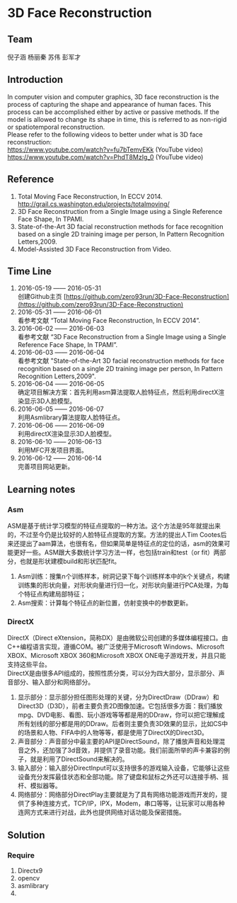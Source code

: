 # 3D Face Reconstruction

## Team

 倪子涵 杨丽秦 苏伟 彭军才

## Introduction

 In computer vision and computer graphics, 3D face reconstruction is the process of capturing the shape and appearance of human faces. This process can be accomplished either by active or passive methods. If the model is allowed to change its shape in time, this is referred to as non-rigid or spatiotemporal reconstruction.  
 Please refer to the following videos to better under what is 3D face reconstruction:   
 https://www.youtube.com/watch?v=fu7bTemvEKk (YouTube video)  
 https://www.youtube.com/watch?v=PhdT8MzIg_0 (YouTube video)
 
## Reference
1. Total Moving Face Reconstruction, In ECCV 2014.  http://grail.cs.washington.edu/projects/totalmoving/
2. 3D Face Reconstruction from a Single Image using a Single Reference Face Shape, In TPAMI.
3. State-of-the-Art 3D facial reconstruction methods for face recognition
based on a single 2D training image per person, In Pattern Recognition Letters,2009.
4. Model-Assisted 3D Face Reconstruction from Video.

## Time Line
1. 2016-05-19 —— 2016-05-31  
创建Github主页  [https://github.com/zero93run/3D-Face-Reconstruction](https://github.com/zero93run/3D-Face-Reconstruction)
2. 2016-05-31 —— 2016-06-01  
看参考文献  “Total Moving Face Reconstruction, In ECCV 2014”.
3. 2016-06-02 —— 2016-06-03   
看参考文献   “3D Face Reconstruction from a Single Image using a Single Reference Face Shape, In TPAMI”.
4. 2016-06-03 —— 2016-06-04  
看参考文献  "State-of-the-Art 3D facial reconstruction methods for face recognition based on a single 2D training image per person, In Pattern Recognition Letters,2009".
5. 2016-06-04 —— 2016-06-05   
确定项目解决方案：首先利用asm算法提取人脸特征点，然后利用directX渲染显示3D人脸模型。
6. 2016-06-05 —— 2016-06-07  
 利用Asmlibrary算法提取人脸特征点。
7. 2016-06-06 —— 2016-06-09   
利用directX渲染显示3D人脸模型。
8. 2016-06-10 —— 2016-06-13  
利用MFC开发项目界面。
9. 2016-06-12 —— 2016-06-14  
完善项目网站更新。 

## Learning notes
### Asm
ASM是基于统计学习模型的特征点提取的一种方法。这个方法是95年就提出来的，不过至今仍是比较好的人脸特征点提取的方案。方法的提出人Tim Cootes后来还提出了aam算法，也很有名，但如果简单是特征点的定位的话，asm的效果可能更好一些。ASM跟大多数统计学习方法一样，也包括train和test（or fit）两部分，也就是形状建模build和形状匹配fit。

1.  Asm训练：搜集n个训练样本，树洞记录下每个训练样本中的k个关键点，构建训练集的形状向量，对形状向量进行归一化，对形状向量进行PCA处理，为每个特征点构建局部特征；
2.  Asm搜索：计算每个特征点的新位置，仿射变换中的参数更新。

### DirectX
DirectX（Direct eXtension，简称DX）是由微软公司创建的多媒体编程接口。由C++编程语言实现，遵循COM。被广泛使用于Microsoft Windows、Microsoft XBOX、Microsoft XBOX 360和Microsoft XBOX ONE电子游戏开发，并且只能支持这些平台。  
DirectX是由很多API组成的，按照性质分类，可以分为四大部分，显示部分、声音部分、输入部分和网络部分。

1. 显示部分：显示部分担任图形处理的关键，分为DirectDraw（DDraw）和Direct3D（D3D），前者主要负责2D图像加速。它包括很多方面：我们播放mpg、DVD电影、看图、玩小游戏等等都是用的DDraw，你可以把它理解成所有划线的部分都是用的DDraw。后者则主要负责3D效果的显示，比如CS中的场景和人物、FIFA中的人物等等，都是使用了DirectX的Direct3D。  
2.  声音部分：声音部分中最主要的API是DirectSound，除了播放声音和处理混音之外，还加强了3d音效，并提供了录音功能。我们前面所举的声卡兼容的例子，就是利用了DirectSound来解决的。  
3.  输入部分：输入部分DirectInput可以支持很多的游戏输入设备，它能够让这些设备充分发挥最佳状态和全部功能。除了键盘和鼠标之外还可以连接手柄、摇杆、模拟器等。  
4.  网络部分：网络部分DirectPlay主要就是为了具有网络功能游戏而开发的，提供了多种连接方式，TCP/IP，IPX，Modem，串口等等，让玩家可以用各种连网方式来进行对战，此外也提供网络对话功能及保密措施。


## Solution  
### Require
1. Directx9
2. opencv
3. asmlibrary
4. 